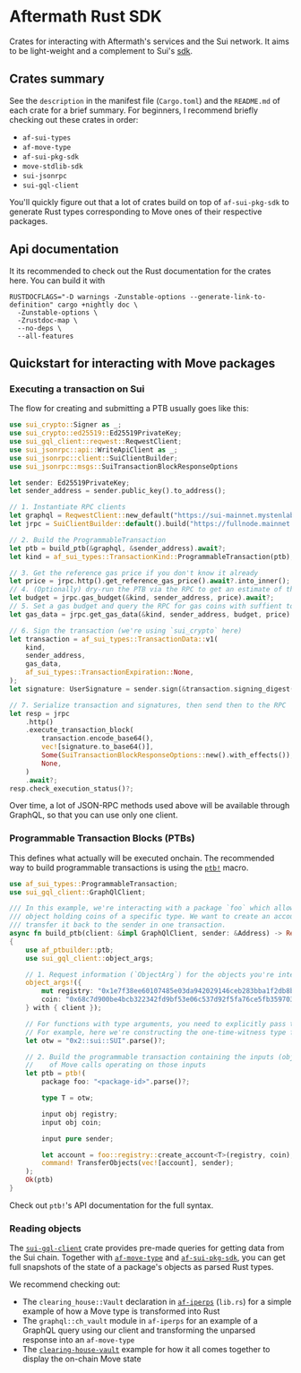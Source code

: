 # Aftermath Rust SDK

Crates for interacting with Aftermath's services and the Sui network. It aims to be light-weight and a complement to Sui's [sdk](https://github.com/MystenLabs/sui).

## Crates summary

See the `description` in the manifest file (`Cargo.toml`) and the `README.md` of each crate for a brief summary. For beginners, I recommend briefly checking out these crates in order:
- `af-sui-types`
- `af-move-type`
- `af-sui-pkg-sdk`
- `move-stdlib-sdk`
- `sui-jsonrpc`
- `sui-gql-client`

You'll quickly figure out that a lot of crates build on top of `af-sui-pkg-sdk` to generate Rust types corresponding to Move ones of their respective packages.

## Api documentation

It its recommended to check out the Rust documentation for the crates here. You can build it with
```
RUSTDOCFLAGS="-D warnings -Zunstable-options --generate-link-to-definition" cargo +nightly doc \
  -Zunstable-options \
  -Zrustdoc-map \
  --no-deps \
  --all-features
```

## Quickstart for interacting with Move packages

### Executing a transaction on Sui

The flow for creating and submitting a PTB usually goes like this:
```rust
use sui_crypto::Signer as _;
use sui_crypto::ed25519::Ed25519PrivateKey;
use sui_gql_client::reqwest::ReqwestClient;
use sui_jsonrpc::api::WriteApiClient as _;
use sui_jsonrpc::client::SuiClientBuilder;
use sui_jsonrpc::msgs::SuiTransactionBlockResponseOptions

let sender: Ed25519PrivateKey;
let sender_address = sender.public_key().to_address();

// 1. Instantiate RPC clients
let graphql = ReqwestClient::new_default("https://sui-mainnet.mystenlabs.com/graphql");
let jrpc = SuiClientBuilder::default().build("https://fullnode.mainnet.sui.io:443").await?;

// 2. Build the ProgrammableTransaction
let ptb = build_ptb(&graphql, &sender_address).await?;
let kind = af_sui_types::TransactionKind::ProgrammableTransaction(ptb);

// 3. Get the reference gas price if you don't know it already
let price = jrpc.http().get_reference_gas_price().await?.into_inner();
// 4. (Optionally) dry-run the PTB via the RPC to get an estimate of the gas budget necessary
let budget = jrpc.gas_budget(&kind, sender_address, price).await?;
// 5. Set a gas budget and query the RPC for gas coins with suffient total balance
let gas_data = jrpc.get_gas_data(&kind, sender_address, budget, price).await?;

// 6. Sign the transaction (we're using `sui_crypto` here)
let transaction = af_sui_types::TransactionData::v1(
    kind,
    sender_address,
    gas_data,
    af_sui_types::TransactionExpiration::None,
);
let signature: UserSignature = sender.sign(&transaction.signing_digest());

// 7. Serialize transaction and signatures, then send then to the RPC
let resp = jrpc
    .http()
    .execute_transaction_block(
        transaction.encode_base64(),
        vec![signature.to_base64()],
        Some(SuiTransactionBlockResponseOptions::new().with_effects()),
        None,
    )
    .await?;
resp.check_execution_status()?;
```

Over time, a lot of JSON-RPC methods used above will be available through GraphQL, so that you can use only one client.

### Programmable Transaction Blocks (PTBs)

This defines what actually will be executed onchain. The recommended way to build programmable transactions is using the [`ptb!`](./crates/af-ptbuilder/src/sui/lib.rs) macro. 

```rust
use af_sui_types::ProgrammableTransaction;
use sui_gql_client::GraphQlClient;

/// In this example, we're interacting with a package `foo` which allows us to create and account
/// object holding coins of a specific type. We want to create an account for `SUI` coins and
/// transfer it back to the sender in one transaction.
async fn build_ptb(client: &impl GraphQlClient, sender: &Address) -> Result<ProgrammableTransaction>
{
    use af_ptbuilder::ptb;
    use sui_gql_client::object_args;

    // 1. Request information (`ObjectArg`) for the objects you're interacting with from the RPC
    object_args!({
        mut registry: "0x1e7f38ee60107485e03da942029146ceb283bba1f2db8b8ad305739f42b5ef36".parse()?,
        coin: "0x68c7d900be4bcb322342fd9bf53e06c537d92f5fa76ce5fb359703fa45beccdb".parse()?,
    } with { client });

    // For functions with type arguments, you need to explicitly pass them
    // For example, here we're constructing the one-time-witness type for SUI coins.
    let otw = "0x2::sui::SUI".parse()?;

    // 2. Build the programmable transaction containing the inputs (objects/values) and the sequence
    //    of Move calls operating on those inputs
    let ptb = ptb!(
        package foo: "<package-id>".parse()?;

        type T = otw;

        input obj registry;
        input obj coin;

        input pure sender;

        let account = foo::registry::create_account<T>(registry, coin);
        command! TransferObjects(vec![account], sender);
    );
    Ok(ptb)
}
```

Check out `ptb!`'s API documentation for the full syntax.


### Reading objects

The [`sui-gql-client`] crate provides pre-made queries for getting data from the Sui chain. Together with [`af-move-type`] and [`af-sui-pkg-sdk`], you can get full snapshots of the state of a package's objects as parsed Rust types.

We recommend checking out:
- The `clearing_house::Vault` declaration in [`af-iperps`] (`lib.rs`) for a simple example of how a Move type is transformed into Rust
- The `graphql::ch_vault` module in `af-iperps` for an example of a GraphQL query using our client and transforming the unparsed response into an `af-move-type`
- The [`clearing-house-vault`](./crates/af-iperps/examples/clearing_house_vault.rs) example for how it all comes together to display the on-chain Move state


[`af-iperps`]: ./crates/af-iperps
[`af-move-type`]: ./crates/af-move-type
[`af-sui-pkg-sdk`]: ./crates/af-sui-pkg-sdk
[`sui-gql-client`]: ./crates/sui-gql-client

